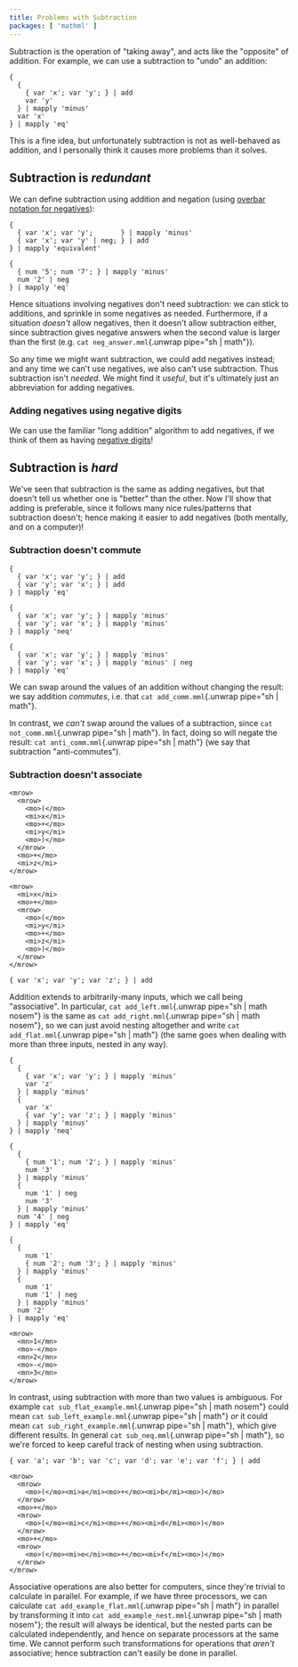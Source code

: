 ```yaml
---
title: Problems with Subtraction
packages: [ 'mathml' ]
---
```


Subtraction is the operation of "taking away", and acts like the "opposite" of
addition. For example, we can use a subtraction to "undo" an addition:

```{.unwrap pipe="sh | math block minus"}
{
  {
    { var 'x'; var 'y'; } | add
    var 'y'
  } | mapply 'minus'
  var 'x'
} | mapply 'eq'
```

This is a fine idea, but unfortunately subtraction is not as well-behaved as
addition, and I personally think it causes more problems than it solves.

## Subtraction is *redundant* ##

We can define subtraction using addition and negation (using
[overbar notation for negatives](negative_bar_notation.html)):

```{.unwrap pipe="sh | math block"}
{
  { var 'x'; var 'y';       } | mapply 'minus'
  { var 'x'; var 'y' | neg; } | add
} | mapply 'equivalent'
```

```{pipe="sh > neg_answer.mml"}
{
  { num '5'; num '7'; } | mapply 'minus'
  num '2' | neg
} | mapply 'eq'
```

Hence situations involving negatives don't need subtraction: we can stick to
additions, and sprinkle in some negatives as needed. Furthermore, if a situation
*doesn't* allow negatives, then it doesn't allow subtraction either, since
subtraction gives negative answers when the second value is larger than the
first (e.g. `cat neg_answer.mml`{.unwrap pipe="sh | math"}).

So any time we might want subtraction, we could add negatives instead; and any
time we can't use negatives, we also can't use subtraction. Thus subtraction
isn't *needed*. We might find it *useful*, but it's ultimately just an
abbreviation for adding negatives.

### Adding negatives using negative digits ###

We can use the familiar "long addition" algorithm to add negatives, if we think
of them as having [negative digits](negative_digits.html)!

## Subtraction is *hard* ##

We've seen that subtraction is the same as adding negatives, but that doesn't
tell us whether one is "better" than the other. Now I'll show that adding is
preferable, since it follows many nice rules/patterns that subtraction doesn't;
hence making it easier to add negatives (both mentally, and on a computer)!

### Subtraction doesn't commute ###

```{pipe="sh > add_comm.mml"}
{
  { var 'x'; var 'y'; } | add
  { var 'y'; var 'x'; } | add
} | mapply 'eq'
```

```{pipe="sh > not_comm.mml"}
{
  { var 'x'; var 'y'; } | mapply 'minus'
  { var 'y'; var 'x'; } | mapply 'minus'
} | mapply 'neq'
```

```{pipe="sh > anti_comm.mml"}
{
  { var 'x'; var 'y'; } | mapply 'minus'
  { var 'y'; var 'x'; } | mapply 'minus' | neg
} | mapply 'eq'
```

We can swap around the values of an addition without changing the result: we say
addition *commutes*, i.e. that `cat add_comm.mml`{.unwrap pipe="sh | math"}.

In contrast, we *can't* swap around the values of a subtraction, since
`cat not_comm.mml`{.unwrap pipe="sh | math"}. In fact, doing so will negate the
result: `cat anti_comm.mml`{.unwrap pipe="sh | math"} (we say that subtraction
"anti-commutes").

### Subtraction doesn't associate ###

```{pipe="cat > add_left.mml"}
<mrow>
  <mrow>
    <mo>(</mo>
    <mi>x</mi>
    <mo>+</mo>
    <mi>y</mi>
    <mo>)</mo>
  </mrow>
  <mo>+</mo>
  <mi>z</mi>
</mrow>
```

```{pipe="cat > add_right.mml"}
<mrow>
  <mi>x</mi>
  <mo>+</mo>
  <mrow>
    <mo>(</mo>
    <mi>y</mi>
    <mo>+</mo>
    <mi>z</mi>
    <mo>)</mo>
  </mrow>
</mrow>
```

```{pipe="sh > add_flat.mml"}
{ var 'x'; var 'y'; var 'z'; } | add
```

Addition extends to arbitrarily-many inputs, which we call being "associative".
In particular, `cat add_left.mml`{.unwrap pipe="sh | math nosem"} is the same as
`cat add_right.mml`{.unwrap pipe="sh | math nosem"}, so we can just avoid
nesting altogether and write `cat add_flat.mml`{.unwrap pipe="sh | math"} (the
same goes when dealing with more than three inputs, nested in any way).

```{pipe="sh > sub_neq.mml"}
{
  {
    { var 'x'; var 'y'; } | mapply 'minus'
    var 'z'
  } | mapply 'minus'
  {
    var 'x'
    { var 'y'; var 'z'; } | mapply 'minus'
  } | mapply 'minus'
} | mapply 'neq'
```

```{pipe="sh > sub_left_example.mml"}
{
  {
    { num '1'; num '2'; } | mapply 'minus'
    num '3'
  } | mapply 'minus'
  {
    num '1' | neg
    num '3'
  } | mapply 'minus'
  num '4' | neg
} | mapply 'eq'
```

```{pipe="sh > sub_right_example.mml"}
{
  {
    num '1'
    { num '2'; num '3'; } | mapply 'minus'
  } | mapply 'minus'
  {
    num '1'
    num '1' | neg
  } | mapply 'minus'
  num '2'
} | mapply 'eq'
```

```{pipe="cat > sub_flat_example.mml"}
<mrow>
  <mn>1</mn>
  <mo>-</mo>
  <mn>2</mn>
  <mo>-</mo>
  <mn>3</mn>
</mrow>
```

In contrast, using subtraction with more than two values is ambiguous. For
example `cat sub_flat_example.mml`{.unwrap pipe="sh | math nosem"}
could mean `cat sub_left_example.mml`{.unwrap pipe="sh | math"} *or* it could
mean `cat sub_right_example.mml`{.unwrap pipe="sh | math"}, which give different
results. In general `cat sub_neq.mml`{.unwrap pipe="sh | math"}, so we're forced
to keep careful track of nesting when using subtraction.

```{pipe="sh > add_example_flat.mml"}
{ var 'a'; var 'b'; var 'c'; var 'd'; var 'e'; var 'f'; } | add
```

```{pipe="cat > add_example_nest.mml"}
<mrow>
  <mrow>
    <mo>(</mo><mi>a</mi><mo>+</mo><mi>b</mi><mo>)</mo>
  </mrow>
  <mo>+</mo>
  <mrow>
    <mo>(</mo><mi>c</mi><mo>+</mo><mi>d</mi><mo>)</mo>
  </mrow>
  <mo>+</mo>
  <mrow>
    <mo>(</mo><mi>e</mi><mo>+</mo><mi>f</mi><mo>)</mo>
  </mrow>
</mrow>
```

Associative operations are also better for computers, since they're trivial to
calculate in parallel. For example, if we have three processors, we can
calculate `cat add_example_flat.mml`{.unwrap pipe="sh | math"} in parallel by
transforming it into `cat add_example_nest.mml`{.unwrap pipe="sh | math nosem"};
the result will always be identical, but the nested parts can be calculated
independently, and hence on separate processors at the same time. We cannot
perform such transformations for operations that *aren't* associative; hence
subtraction can't easily be done in parallel.
